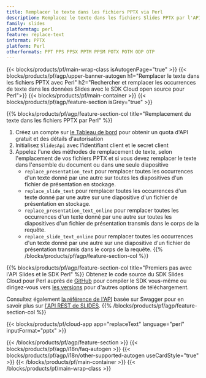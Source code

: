```yaml
---
title: Remplacer le texte dans les fichiers PPTX via Perl
description: Remplacez le texte dans les fichiers Slides PPTX par l'API REST et le SDK Perl Open Source
family: slides
platformtag: perl
feature: replace-text
informat: PPTX
platform: Perl
otherformats: PPT PPS PPSX PPTM PPSM POTX POTM ODP OTP
---
```


{{< blocks/products/pf/main-wrap-class isAutogenPage="true" >}}
{{< blocks/products/pf/agp/upper-banner-autogen h1="Remplacer le texte dans les fichiers PPTX avec Perl" h2="Rechercher et remplacer les occurrences de texte dans les données Slides avec le SDK Cloud open source pour Perl">}}
{{< blocks/products/pf/main-container >}}
{{< blocks/products/pf/agp/feature-section isGrey="true" >}}

{{% blocks/products/pf/agp/feature-section-col title="Remplacement du texte dans les fichiers PPTX par Perl" %}}
1. Créez un compte sur <a href="https://dashboard.aspose.cloud/">le Tableau de bord</a> pour obtenir un quota d'API gratuit et des détails d'autorisation
1. Initialisez ```SlidesApi``` avec l'identifiant client et le secret client
1. Appelez l'une des méthodes de remplacement de texte, selon l'emplacement de vos fichiers PPTX et si vous devez remplacer le texte dans l'ensemble du document ou dans une seule diapositive
    - ```replace_presentation_text``` pour remplacer toutes les occurrences d'un texte donné par une autre sur toutes les diapositives d'un fichier de présentation en stockage.
    - ```replace_slide_text``` pour remplacer toutes les occurrences d'un texte donné par une autre sur une diapositive d'un fichier de présentation en stockage.
    - ```replace_presentation_text_online``` pour remplacer toutes les occurrences d'un texte donné par une autre sur toutes les diapositives d'un fichier de présentation transmis dans le corps de la requête.
    - ```replace_slide_text_online``` pour remplacer toutes les occurrences d'un texte donné par une autre sur une diapositive d'un fichier de présentation transmis dans le corps de la requête.
{{% /blocks/products/pf/agp/feature-section-col %}}

{{% blocks/products/pf/agp/feature-section-col title="Premiers pas avec l'API Slides et le SDK Perl" %}}
Obtenez le code source du SDK Slides Cloud pour Perl auprès de [GitHub](https://github.com/aspose-slides-cloud/aspose-slides-cloud-perl) pour compiler le SDK vous-même ou dirigez-vous vers [les versions](https://releases.aspose.cloud/) pour d'autres options de téléchargement.

Consultez également [la référence de l'API](https://apireference.aspose.cloud/slides/) basée sur Swagger pour en savoir plus sur [l'API REST de SLIDES](https://products.aspose.cloud/slides/curl/).
{{% /blocks/products/pf/agp/feature-section-col %}}

{{< blocks/products/pf/cloud-app app="replaceText" language="perl" inputFormat="pptx" >}}

{{< /blocks/products/pf/agp/feature-section >}}
{{< blocks/products/pf/agp/i18n/faq-autogen >}}
{{< blocks/products/pf/agp/i18n/other-supported-autogen useCardStyle="true" >}}
{{< /blocks/products/pf/main-container >}}
{{< /blocks/products/pf/main-wrap-class >}}